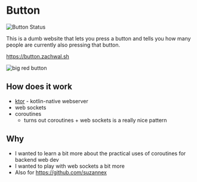 # Button

![Button Status](https://healthchecks.io/badge/7ab6eb12-90e4-43cd-9f37-16d2d1/JEbd2RgO-2/button.svg)

This is a dumb website that lets you press a button and tells you how
many people are currently also pressing that button.

https://button.zachwal.sh

![big red button](button.png)

## How does it work

- [ktor](https://ktor.io/) - kotlin-native webserver
- web sockets
- coroutines
  - turns out coroutines + web sockets is a really nice pattern

## Why

- I wanted to learn a bit more about the practical uses of coroutines
for backend web dev
- I wanted to play with web sockets a bit more
- Also for https://github.com/suzannex
